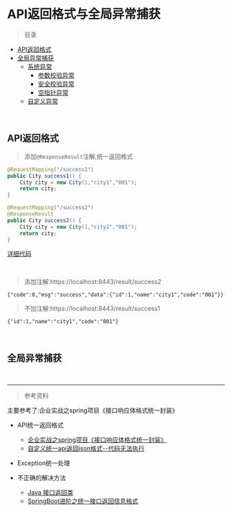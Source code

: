 # API返回格式与全局异常捕获

> 目录

* [API返回格式](#api返回格式)
* [全局异常捕获](#全局异常捕获)
    * [系统异常](#系统异常)
        * [参数校验异常](#参数校验异常)
        * [安全校验异常](#安全校验异常)
        * [空指针异常](#空指针异常)
    * [自定义异常](#自定义异常)

<br>

## API返回格式

> 添加`@ResponseResult`注解,统一返回格式

```java
@RequestMapping("/success1")
public City success1() {
    City city = new City(1,"city1","001");
    return city;
}

@RequestMapping("/success2")
@ResponseResult
public City success2() {
    City city = new City(1,"city1","001");
    return city;
}
```

[详细代码](../wukong-examples/src/main/java/com/wukong/examples/controller/ResultController.java) 

<br>

> 添加注解:https://localhost:8443/result/success2

    {"code":0,"msg":"success","data":{"id":1,"name":"city1","code":"001"}}


> 不加注解:https://localhost:8443/result/success1

    {"id":1,"name":"city1","code":"001"}




<br>


## 全局异常捕获

<br>









***

>参考资料

主要参考了:企业实战之spring项目《接口响应体格式统一封装》


* API统一返回格式
    * [企业实战之spring项目《接口响应体格式统一封装》](http://blog.csdn.net/aiyaya_/article/details/78976759)
    * [自定义统一api返回json格式--代码无法执行](https://www.cnblogs.com/minsons/p/7101788.html)
    
    
* Exception统一处理

* 不正确的解决方法
    * [Java 接口返回类](https://www.jianshu.com/p/d8f2939d6a36)
    * [SpringBoot进阶之统一接口返回信息格式](http://blog.csdn.net/tiegenz/article/details/78231993)



 


